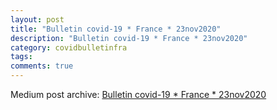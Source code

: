 ```yaml
---
layout: post
title: "Bulletin covid-19 * France * 23nov2020"
description: "Bulletin covid-19 * France * 23nov2020"
category: covidbulletinfra
tags: 
comments: true
---
```


Medium post archive: [Bulletin covid-19 * France * 23nov2020](https://chrisgodlak.medium.com/bulletin-covid-19-france-23nov2020-cb54de326fc8)
